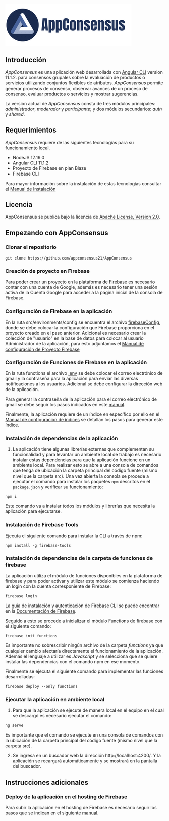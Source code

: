 ![AppConsensus](https://github.com/appconsensus21/AppConsensus/blob/main/src/assets/AppConsensus.png)

## Introducción
*AppConsensus* es una aplicación web desarrollada con [Angular CLI](https://github.com/angular/angular-cli) version 11.1.2. para consensos grupales sobre la evaluación de productos o servicios utilizando conjuntos flexibles de atributos. *AppConsensus* permite generar procesos de consenso, observar avances de un proceso de consenso, evaluar productos o servicios y mostrar sugerencias.

La versión actual de *AppConsensus* consta de tres módulos principales: *administrador*, *moderador* y *participante*; y dos módulos secundarios: *auth* y *shared*.

## Requerimientos

*AppConsensus* requiere de las siguientes tecnologías para su funcionamiento local.

- NodeJS 12.19.0 
- Angular CLI 11.1.2
- Proyecto de Firebase en plan Blaze
- Firebase CLI

Para mayor información sobre la instalación de estas tecnologías consultar el [Manual de Instalación](https://github.com/appconsensus21/AppConsensus/blob/main/manuales/ManualdeInstalacion.pdf)

## Licencia

AppConsensus se publica bajo la licencia de [Apache License, Version 2.0](LICENSE).

## Empezando con AppConsensus

### Clonar el repositorio

```shell
git clone https://github.com/appconsensus21/AppConsensus
```

### Creación de proyecto en Firebase

Para poder crear un proyecto en la plataforma de [Firebase](https://firebase.google.com/) es necesario contar con una cuenta de Google, además es necesario tener una sesión activa de la Cuenta Google para acceder a la página inicial de la consola de Firebase.

### Configuración de Firebase en la aplicación

En la ruta src/environments/config se encuentra el archivo [firebaseConfig](https://github.com/appconsensus21/AppConsensus/blob/main/src/environments/config/firebaseConfig.ts), donde se debe colocar la configuración que Firebase proporciona en el proyecto creado en el paso anterior. Adicional es necesario crear la colección de "usuario" en la base de datos para colocar al usuario Administrador de la aplicación, para esto adjuntamos el [Manual de configuración de Proyecto Firebase](https://github.com/appconsensus21/AppConsensus/blob/main/manuales/ManualConfiguracionProyectoFirebase.pdf)

### Configuración de Funciones de Firebase en la aplicación

En la ruta functions el archivo [.env](https://github.com/appconsensus21/AppConsensus/blob/main/functions/.env) se debe colocar el correo electrónico de gmail y la contraseña para la aplicación para enviar las diversas notificaciones a los usuarios. Adicional se debe configurar la dirección web de la aplicación.

Para generar la contraseña de la aplicación para el correo electrónico de gmail se debe seguir los pasos indicados en este [manual](https://github.com/appconsensus21/AppConsensus/blob/main/manuales/ManualContrasenaNotificaciones.pdf).

Finalmente, la aplicación requiere de un índice en específico por ello en el [Manual de configuración de índices](https://github.com/appconsensus21/AppConsensus/blob/main/manuales/ManualConfiguracionIndices.pdf) se detallan los pasos para generar este índice.

### Instalación de dependencias de la aplicación

1.	La aplicación tiene algunas librerías externas que complementan su funcionalidad y para levantar un ambiente local de trabajo es necesario instalar estas dependencias para que la aplicación funcione en un ambiente local. Para realizar esto se abre a una consola de comandos que tenga de ubicación la carpeta principal del código fuente (mismo nivel que la carpeta src). Una vez abierta la consola se procede a ejecutar el comando para instalar los paquetes `npm` descritos en el `package.json` y verificar su funcionamiento:
```shell
npm i
```
Este comando va a instalar todos los módulos y librerías que necesita la aplicación para ejecutarse.

### Instalación de Firebase Tools

Ejecuta el siguiente comando para instalar la CLI a través de npm:
```shell
npm install -g firebase-tools
```

### Instalación de dependencias de la carpeta de funciones de firebase

La aplicación utiliza el módulo de funciones disponibles en la plataforma de firebase y para poder activar y utilizar este módulo se comienza haciendo un login con la cuenta corresponiente de Firebase:
```shell
firebase login
```
La guía de instalación y autenticación de Firebase CLI se puede encontrar en la [Documentación de Firebase](https://firebase.google.com/docs/cli).

Seguido a esto se procede a inicializar el módulo Functions de firebase con el siguiente comando:
```shell
firebase init functions
```
Es importante no sobrescribir ningún archivo de la carpeta *functions* ya que cualquier cambio afectaría directamente el funcionamiento de la aplicación. Además el lenguaje a utilizar es *Javascript* y se selecciona que se quiere instalar las dependencias con el comando npm en ese momento.

Finalmente se ejecuta el siguiente comando para implementar las funciones desarrolladas:
```shell
firebase deploy --only functions
```

### Ejecutar la aplicación en ambiente local

1.	Para que la aplicación se ejecute de manera local en el equipo en el cual se descargó es necesario ejecutar el comando: 
```shell
ng serve
``` 
Es importante que el comando se ejecute en una consola de comandos con la ubicación de la carpeta principal del código fuente (mismo nivel que la carpeta src).

2.	Se ingresa en un buscador web la dirección http://localhost:4200/. Y la aplicación se recargará automáticamente y se mostrará en la pantalla del buscador.


## Instrucciones adicionales
### Deploy de la aplicación en el hosting de Firebase

Para subir la aplicación en el hosting de Firebase es necesario seguir los pasos que se indican en el siguiente [manual](https://github.com/appconsensus21/AppConsensus/blob/main/manuales/ManualDeployFirebaseHosting.pdf).

